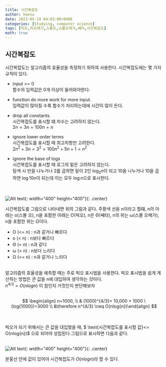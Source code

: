 ```yaml
---
title: 시간복잡도
author: heesu
date: 2023-05-19 04:03:00+0900
categories: [Studying, computer science]
tags: [빅오,빅오메가,스몰오,스몰오메가,쎄타,시간복잡도]
math: true
---
```


## 시간복잡도<br>
시간복잡도는 알고리즘의 효율성을 측정하기 위하여 사용한다. 시간복잡도에는 몇 가지 규칙이 있다.<br>
* input >= 0<br>
함수의 입력값은 0개 이상이 들어와야한다. <br>

*  function do more work for more input.<br>
입력값이 많아질 수록 함수가 처리하는데에 시간이 많이 든다.<br>

* drop all constants<br>
시간복잡도를 표시할 떄 차수는 고려하지 않는다.<br>
$2n = 3n = 100n = n$<br>

* ignore lower order terms<br>
시간복잡도를 표시할 때 최고차항만 고려한다.<br>
$2n^2+3n = 3^2 = 100n^2+5n+1 = n^2$<br>

* ignore the base of logs<br>
시간복잡도를 표시할 때 로그의 밑은 고려하지 않는다.<br>
탐색 시 반을 나누거나 2를 곱하면 밑이 2인 $\log_{2}n$이 되고 10을 나누거나 10을 곱하면 $\log{10}n$이 되는데 이는 모두 $\log n$으로 표시한다.<br><br><br>



![Alt text](https://user-images.githubusercontent.com/133394749/239348029-ddee7650-54d8-47ae-9ec6-2abbc3f3fb2d.png){: width="400" height="400"}{: .center}

시간복잡도를 그림으로 나타내면 위의 그림과 같다. 주황색 선을 n이라고 할떄, n의 아래는 o(스몰 오), n을 포함한 아래는 O(빅오), n은 Θ(쎄타), n의 위는 ω(스몰 오메가), n을 포함한 위는 Ω이다.<br>
* O (<= n) : n과 같거나 빠르다
* o (< n) : n보다 빠르다
* Θ (= n) : n과 같다
* ω (> n) : n보다 느리다
* Ω (>= n) : n과 같거나 느리다<br><br>

알고리즘의 효율성을 예측할 때는 주로 빅오 표시법을 사용한다. 빅오 표시법을 쉽게 계산하는 방법은 큰 값을 n에 대입하여 생각하는 것이다. <br>
$n^{4/3} = O(nlog{n})$ 이 참인지 거짓인지 판단해보자<br><br>

<center>

$$
\begin{align}
n=1000, \\
& (1000)^{4/3}= 10,000 > 1000 \ (log{1000})=3000 \\
&\therefore n^{4/3} \neq O(nlog{n})\end{align}
$$

</center>

<br><br>
빅오가 되기 위해서는 큰 값을 대입했을 때, $ \text{시간복잡도를 표시할 값}<= O(nlog{n})$ 으로 되어야 성립된다.그림으로 표시하면 다음과 같다.<br><br>

![Alt text](https://user-images.githubusercontent.com/133394749/239355831-c49187ce-c87c-42ca-b100-23c8762d1ebb.jpg){: width="400" height="400"}{: .center}

분홍선 안에 값이 있어야 시간복잡도가 $O(nlog{n})$라 할 수 있다.
